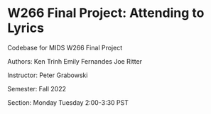 # W266 Final Project: Attending to Lyrics

Codebase for MIDS W266 Final Project

Authors:
Ken Trinh
Emily Fernandes
Joe Ritter

Instructor:
Peter Grabowski
 
Semester:
Fall 2022

Section:
Monday Tuesday 2:00-3:30 PST